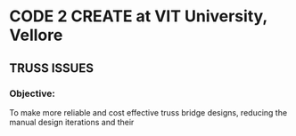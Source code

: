 # CODE 2 CREATE at VIT University, Vellore

## TRUSS ISSUES

### Objective: 
To make more reliable and cost effective truss bridge designs, reducing the manual design iterations and their 

